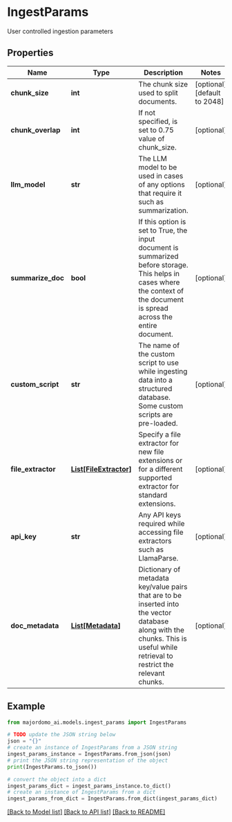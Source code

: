 # IngestParams

User controlled ingestion parameters

## Properties

Name | Type | Description | Notes
------------ | ------------- | ------------- | -------------
**chunk_size** | **int** | The chunk size used to split documents. | [optional] [default to 2048]
**chunk_overlap** | **int** | If not specified, is set to 0.75 value of chunk_size. | [optional] 
**llm_model** | **str** | The LLM model to be used in cases of any options that require it such as summarization. | [optional] 
**summarize_doc** | **bool** | If this option is set to True, the input document is summarized before storage. This helps in cases where the context of the document is spread across the entire document. | [optional] 
**custom_script** | **str** | The name of the custom script to use while ingesting data into a structured database. Some custom scripts are pre-loaded. | [optional] 
**file_extractor** | [**List[FileExtractor]**](FileExtractor.md) | Specify a file extractor for new file extensions or for a different supported extractor for standard extensions. | [optional] 
**api_key** | **str** | Any API keys required while accessing file extractors such as LlamaParse. | [optional] 
**doc_metadata** | [**List[Metadata]**](Metadata.md) | Dictionary of metadata key/value pairs that are to be inserted into the vector database along with the chunks. This is useful while retrieval to restrict the relevant chunks. | [optional] 

## Example

```python
from majordomo_ai.models.ingest_params import IngestParams

# TODO update the JSON string below
json = "{}"
# create an instance of IngestParams from a JSON string
ingest_params_instance = IngestParams.from_json(json)
# print the JSON string representation of the object
print(IngestParams.to_json())

# convert the object into a dict
ingest_params_dict = ingest_params_instance.to_dict()
# create an instance of IngestParams from a dict
ingest_params_from_dict = IngestParams.from_dict(ingest_params_dict)
```
[[Back to Model list]](../README.md#documentation-for-models) [[Back to API list]](../README.md#documentation-for-api-endpoints) [[Back to README]](../README.md)


